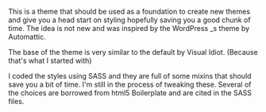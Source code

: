 This is a theme that should be used as a foundation to create new themes and give you a head start on styling hopefully saving you a good chunk of time. The idea is not new and was inspired by the WordPress _s theme by Automattic.

The base of the theme is very similar to the default by Visual Idiot. (Because that's what I started with)

I coded the styles using SASS and they are full of some mixins that should save you a bit of time. I'm still in the process of tweaking these. Several of the choices are borrowed from html5 Boilerplate and are cited in the SASS files.